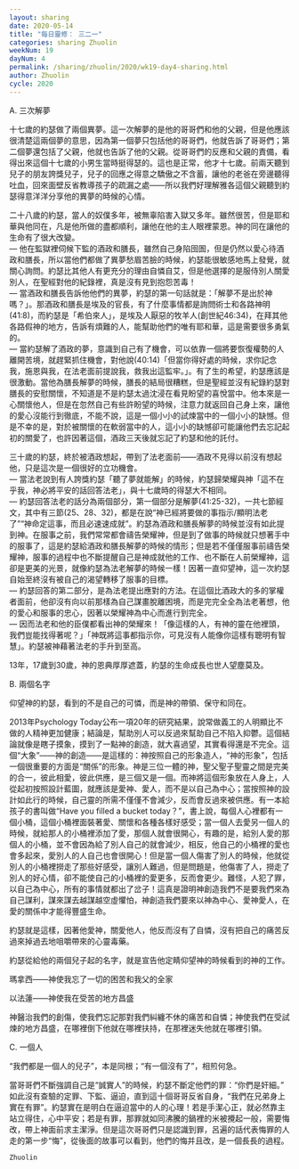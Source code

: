 ```yaml
---
layout: sharing
date: 2020-05-14
title: "每日靈修： 三二一"
categories: sharing Zhuolin
weekNum: 19
dayNum: 4
permalink: /sharing/zhuolin/2020/wk19-day4-sharing.html
author: Zhuolin
cycle: 2020
---
```


A. 三次解夢  

十七歲的約瑟做了兩個異夢。這一次解夢的是他的哥哥們和他的父親，但是他應該很清楚這兩個夢的意思，因為第一個夢只包括他的哥哥們，他就告訴了哥哥們；第二個夢還包括了父親，他就也告訴了他的父親。從哥哥們的反應和父親的責備，看得出來這個十七歲的小男生當時挺得瑟的。這也是正常，他才十七歲。前兩天聽到兒子的朋友誇獎兒子，兒子的回應之得意之驕傲之不含蓄，讓他的老爸在旁邊聽得吐血，回來面壁反省教導孩子的疏漏之處——所以我們好理解雅各這個父親聽到約瑟得意洋洋分享他的異夢的時候的心情。  

二十八歲的約瑟，當人的奴僕多年，被無辜陷害入獄又多年。雖然很苦，但是耶和華與他同在，凡是他所做的盡都順利，讓他在他的主人眼裡蒙恩。神的同在讓他的生命有了很大改變。  
— 他在監獄裡伺候下監的酒政和膳長，雖然自己身陷囹圄，但是仍然以愛心待酒政和膳長，所以當他們都做了異夢愁眉苦臉的時候，約瑟能很敏感地馬上發覺，就關心詢問。約瑟比其他人有更充分的理由自憐自艾，但是他選擇的是服侍別人關愛別人，在聖經對他的紀錄裡，真是沒有見到抱怨苦毒！  
— 當酒政和膳長告訴他他們的異夢，約瑟的第一句話就是：「解夢不是出於神嗎？」。那酒政和膳長是埃及的官長，有了什麼事情都是詢問術士和各路神明(41:8)，而約瑟是「希伯來人」，是埃及人厭惡的牧羊人(創世紀46:34)，在拜其他各路假神的地方，告訴有煩難的人，能幫助他們的唯有耶和華，這是需要很多勇氣的。  
— 當約瑟解了酒政的夢，意識到自己有了機會，可以依靠一個將要恢復權勢的人離開苦境，就趕緊抓住機會，對他說(40:14)「但當你得好處的時候，求你記念我，施恩與我，在法老面前提說我，救我出這監牢。」。有了生的希望，約瑟應該是很激動。當他為膳長解夢的時候，膳長的結局很糟糕，但是聖經並沒有紀錄約瑟對膳長的安慰關懷，不知道是不是約瑟太過沈浸在看見盼望的喜悅當中。他本來是一心關懷他人，但是在忽然自己有些許盼望的時候，注意力就返回自己身上來，讓他的愛心沒能行到徹底，不能不說，這是一個小小的試煉當中的一個小小的缺憾。但是不幸的是，對於被關懷的在軟弱當中的人，這小小的缺憾卻可能讓他們去忘記起初的關愛了，也許因著這個，酒政三天後就忘記了約瑟和他的託付。  

三十歲的約瑟，終於被酒政想起，帶到了法老面前——酒政不見得以前沒有想起他，只是這次是一個很好的立功機會。  
— 當法老說到有人誇獎約瑟「聽了夢就能解」的時候，約瑟歸榮耀與神「這不在乎我，神必將平安的話回答法老」，與十七歲時的得瑟大不相同。  
— 約瑟回答法老的話分為兩個部分，第一個部分是解夢(41:25-32)，一共七節經文，其中有三節(25、28、32)，都是在說“神已經將要做的事指示/顯明法老了”“神命定這事，而且必速速成就”。約瑟為酒政和膳長解夢的時候並沒有如此提到神。在服事之前，我們常常都會禱告榮耀神，但是到了做事的時候就只想著手中的服事了，這是約瑟給酒政和膳長解夢的時候的情形；但是若不僅僅服事前禱告榮耀神，服事的過程中也不斷提醒自己是神成就他的工作、也不斷在人前榮耀神，這卻是更美的光景，就像約瑟為法老解夢的時候一樣！因著一直仰望神，這一次約瑟自始至終沒有被自己的渴望轉移了服事的目標。  
— 約瑟回答的第二部分，是為法老提出應對的方法。在這個比酒政大的多的掌權者面前，他卻沒有向以前那樣為自己謀畫脫離困境，而是完完全全為法老著想，他的愛心和服事的忠心，因著以榮耀神為中心而進行到完全。  
— 因而法老和他的臣僕都看出神的榮耀來！「像這樣的人，有神的靈在他裡頭，我們豈能找得著呢？」「神既將這事都指示你，可見沒有人能像你這樣有聰明有智慧」。約瑟被神藉著法老的手升到至高。  

13年，17歲到30歲，神的恩典厚厚遮蓋，約瑟的生命成長也世人望塵莫及。  

B. 兩個名字  

仰望神的約瑟，看到的不是自己的可憐，而是神的帶領、保守和同在。  

2013年Psychology Today公布一項20年的研究結果，說常做義工的人明顯比不做的人精神更加健康；結論是，幫助別人可以反過來幫助自己不陷入抑鬱。這個結論就像是瞎子摸象，摸到了一點神的創造，就大喜過望，其實看得還是不完全。這個“大象”——神的創造——是這樣的：神按照自己的形象造人，“神的形象”，包括一個很重要的方面是“關係”的形象。神是三位一體的神，聖父聖子聖靈之間是完美的合一，彼此相愛，彼此供應，是三個又是一個。而神將這個形象放在人身上，人從起初按照設計藍圖，就應該是愛神、愛人，而不是以自己為中心；當按照神的設計如此行的時候，自己靈的所需不僅僅不會減少，反而會反過來被供應。有一本給孩子的書叫做“Have you filled a bucket today？”，書上說，每個人心裡都有一個小桶，這個小桶裡面裝著愛、關懷和各種各樣好感受；當一個人去愛另一個人的時候，就給那人的小桶裡添加了愛，那個人就會很開心，有趣的是，給別人愛的那個人的小桶，並不會因為給了別人自己的就會減少，相反，他自己的小桶裡的愛也會多起來，愛別人的人自己也會很開心！但是當一個人傷害了別人的時候，他就從別人的小桶裡撈走了那些好感受，讓別人難過，但是問題是，他傷害了人，撈走了別人的好心情，卻不能使自己的小桶裡的愛更多，反而會更少。難怪，人犯了罪，以自己為中心，所有的事情就都出了岔子！這真是證明神創造我們不是要我們來為自己謀利，謀來謀去越謀越空虛懼怕，神創造我們要來以神為中心、愛神愛人，在愛的關係中才能得豐盛生命。  

約瑟就是這樣，因著他愛神，關愛他人，他反而沒有了自憐，沒有把自己的痛苦反過來掉過去地咀嚼帶來的心靈毒藥。  

約瑟從給他的兩個兒子起的名字，就是宣告他定睛仰望神的時候看到的神的工作。  

瑪拿西——神使我忘了一切的困苦和我父的全家  

以法蓮——神使我在受苦的地方昌盛  

神醫治我們的創傷，使我們忘記那對我們糾纏不休的痛苦和自憐；神使我們在受試煉的地方昌盛，在哪裡倒下他就在哪裡扶持，在那裡迷失他就在哪裡引領。  

C. 一個人  

“我們都是一個人的兒子”，本是同根；“有一個沒有了”，相煎何急。  

當哥哥們不斷強調自己是“誠實人”的時候，約瑟不斷定他們的罪：“你們是奸細。” 如此沒有查驗的定罪、下監、逼迫，直到這十個哥哥反省自身，“我們在兄弟身上實在有罪”。約瑟實在是明白在逼迫當中的人的心理！若是手潔心正，就必然靠主站立得住，心中平安；若是有罪，那罪就如同沸騰的鍋裡的米被攪起一般，需要悔改，帶上神面前求主潔淨。但是這次哥哥們只是認識到罪，呂遍的話代表悔罪的人走的第一步“悔”，從後面的故事可以看到，他們的悔并且改，是一個長長的過程。  

`Zhuolin`  
